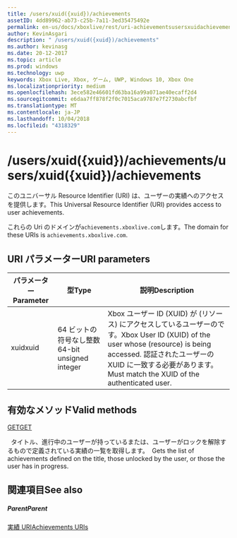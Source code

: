 ```yaml
---
title: /users/xuid({xuid})/achievements
assetID: 4dd89962-ab73-c25b-7a11-3ed35475492e
permalink: en-us/docs/xboxlive/rest/uri-achievementsusersxuidachievementsv2.html
author: KevinAsgari
description: " /users/xuid({xuid})/achievements"
ms.author: kevinasg
ms.date: 20-12-2017
ms.topic: article
ms.prod: windows
ms.technology: uwp
keywords: Xbox Live, Xbox, ゲーム, UWP, Windows 10, Xbox One
ms.localizationpriority: medium
ms.openlocfilehash: 3ece582e46601fd63ba16a99a071ae40ecaff2d4
ms.sourcegitcommit: e6daa7ff878f2f0c7015aca9787e7f2730abcfbf
ms.translationtype: MT
ms.contentlocale: ja-JP
ms.lasthandoff: 10/04/2018
ms.locfileid: "4318329"
---
```

# <a name="usersxuidxuidachievements"></a><span data-ttu-id="dc323-104">/users/xuid({xuid})/achievements</span><span class="sxs-lookup"><span data-stu-id="dc323-104">/users/xuid({xuid})/achievements</span></span>
 
<span data-ttu-id="dc323-105">このユニバーサル Resource Identifier (URI) は、ユーザーの実績へのアクセスを提供します。</span><span class="sxs-lookup"><span data-stu-id="dc323-105">This Universal Resource Identifier (URI) provides access to user achievements.</span></span>
 
<span data-ttu-id="dc323-106">これらの Uri のドメインが`achievements.xboxlive.com`します。</span><span class="sxs-lookup"><span data-stu-id="dc323-106">The domain for these URIs is `achievements.xboxlive.com`.</span></span>
 
<a id="ID4E1"></a>

 
## <a name="uri-parameters"></a><span data-ttu-id="dc323-107">URI パラメーター</span><span class="sxs-lookup"><span data-stu-id="dc323-107">URI parameters</span></span>
 
| <span data-ttu-id="dc323-108">パラメーター</span><span class="sxs-lookup"><span data-stu-id="dc323-108">Parameter</span></span>| <span data-ttu-id="dc323-109">型</span><span class="sxs-lookup"><span data-stu-id="dc323-109">Type</span></span>| <span data-ttu-id="dc323-110">説明</span><span class="sxs-lookup"><span data-stu-id="dc323-110">Description</span></span>| 
| --- | --- | --- | 
| <span data-ttu-id="dc323-111">xuid</span><span class="sxs-lookup"><span data-stu-id="dc323-111">xuid</span></span>| <span data-ttu-id="dc323-112">64 ビットの符号なし整数</span><span class="sxs-lookup"><span data-stu-id="dc323-112">64-bit unsigned integer</span></span>| <span data-ttu-id="dc323-113">Xbox ユーザー ID (XUID) が (リソース) にアクセスしているユーザーのです。</span><span class="sxs-lookup"><span data-stu-id="dc323-113">Xbox User ID (XUID) of the user whose (resource) is being accessed.</span></span> <span data-ttu-id="dc323-114">認証されたユーザーの XUID に一致する必要があります。</span><span class="sxs-lookup"><span data-stu-id="dc323-114">Must match the XUID of the authenticated user.</span></span>| 
  
<a id="ID4EAC"></a>

 
## <a name="valid-methods"></a><span data-ttu-id="dc323-115">有効なメソッド</span><span class="sxs-lookup"><span data-stu-id="dc323-115">Valid methods</span></span>

[<span data-ttu-id="dc323-116">GET</span><span class="sxs-lookup"><span data-stu-id="dc323-116">GET</span></span>](uri-achievementsusersxuidachievementsgetv2.md)

<span data-ttu-id="dc323-117">&nbsp;&nbsp;タイトル、進行中のユーザーが持っているまたは、ユーザーがロックを解除するもので定義されている実績の一覧を取得します。</span><span class="sxs-lookup"><span data-stu-id="dc323-117">&nbsp;&nbsp;Gets the list of achievements defined on the title, those unlocked by the user, or those the user has in progress.</span></span>
 
<a id="ID4EKC"></a>

 
## <a name="see-also"></a><span data-ttu-id="dc323-118">関連項目</span><span class="sxs-lookup"><span data-stu-id="dc323-118">See also</span></span>
 
<a id="ID4EMC"></a>

 
##### <a name="parent"></a><span data-ttu-id="dc323-119">Parent</span><span class="sxs-lookup"><span data-stu-id="dc323-119">Parent</span></span> 

[<span data-ttu-id="dc323-120">実績 URI</span><span class="sxs-lookup"><span data-stu-id="dc323-120">Achievements URIs</span></span>](atoc-reference-achievementsv2.md)

   